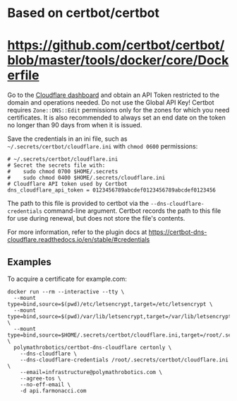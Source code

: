 # Based on certbot/certbot
# https://github.com/certbot/certbot/blob/master/tools/docker/core/Dockerfile

Go to the [Cloudflare dashboard](https://dash.cloudflare.com/?to=/:account/profile/api-tokens) and obtain an API Token restricted to the domain and operations
needed. Do not use the Global API Key! Certbot requires `Zone::DNS::Edit`
permissions only for the zones for which you need certificates. It is also
recommended to always set an end date on the token no longer than 90 days
from when it is issued.

Save the credentials in an ini file, such as `~/.secrets/certbot/cloudflare.ini` with `chmod 0600` permissions:
```
# ~/.secrets/certbot/cloudflare.ini
# Secret the secrets file with:
#    sudo chmod 0700 $HOME/.secrets
#    sudo chmod 0400 $HOME/.secrets/cloudflare.ini
# Cloudflare API token used by Certbot
dns_cloudflare_api_token = 0123456789abcdef0123456789abcdef0123456
```

The path to this file is provided to certbot via the `--dns-cloudflare-credentials` command-line argument. Certbot records the path to this file for use during renewal, but does not store the file's contents.

For more information, refer to the plugin docs at https://certbot-dns-cloudflare.readthedocs.io/en/stable/#credentials

## Examples

To acquire a certificate for example.com:
```
docker run --rm --interactive --tty \
  --mount type=bind,source=$(pwd)/etc/letsencrypt,target=/etc/letsencrypt \
  --mount type=bind,source=$(pwd)/var/lib/letsencrypt,target=/var/lib/letsencrypt \
  --mount type=bind,source=$HOME/.secrets/certbot/cloudflare.ini,target=/root/.secrets/certbot/cloudflare.ini,readonly \
  polymathrobotics/certbot-dns-cloudflare certonly \
    --dns-cloudflare \
    --dns-cloudflare-credentials /root/.secrets/certbot/cloudflare.ini \
    --email=infrastructure@polymathrobotics.com \
    --agree-tos \
    --no-eff-email \
    -d api.farmonacci.com
```
